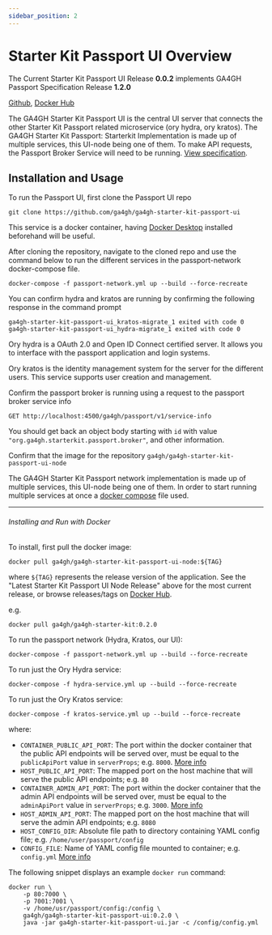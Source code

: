```yaml
---
sidebar_position: 2
---
```


# Starter Kit Passport UI Overview

The Current Starter Kit Passport UI Release **0.0.2** implements GA4GH Passport Specification Release **1.2.0**

[Github](https://github.com/ga4gh/ga4gh-starter-kit-passport-ui), [Docker Hub](https://hub.docker.com/repository/docker/ga4gh/ga4gh-starter-kit-passport-ui-node)

The GA4GH Starter Kit Passport UI is the central UI server that connects the other Starter Kit Passport related microservice (ory hydra, ory kratos). The GA4GH Starter Kit Passport: Starterkit Implementation is made up of multiple services, this UI-node being one of them. To make API requests, the Passport Broker Service will need to be running. [View specification](https://github.com/ga4gh-duri/ga4gh-duri.github.io/blob/master/researcher_ids/ga4gh_passport_v1.md).


## Installation and Usage

To run the Passport UI, first clone the Passport UI repo
```
git clone https://github.com/ga4gh/ga4gh-starter-kit-passport-ui
```

This service is a docker container, having [Docker Desktop](https://docs.docker.com/desktop/) installed beforehand will be useful. 

After cloning the repository, navigate to the cloned repo and use the command below to run the different services in the passport-network docker-compose file.
```
docker-compose -f passport-network.yml up --build --force-recreate
```

You can confirm hydra and kratos are running by confirming the following response in the command prompt
```
ga4gh-starter-kit-passport-ui_kratos-migrate_1 exited with code 0
ga4gh-starter-kit-passport-ui_hydra-migrate_1 exited with code 0
```

Ory hydra is a OAuth 2.0 and Open ID Connect certified server. It allows you to interface with the passport application and login systems.

Ory kratos is the identity management system for the server for the different users. This service supports user creation and management.

Confirm the passport broker is running using a request to the passport broker service info
```
GET http://localhost:4500/ga4gh/passport/v1/service-info
```

You should get back an object body starting with `id` with value `"org.ga4gh.starterkit.passport.broker"`, and other information.

Confirm that the image for the repository `ga4gh/ga4gh-starter-kit-passport-ui-node`

The GA4GH Starter Kit Passport network implementation is made up of multiple services, this UI-node being one of them. In order to start running multiple services at once a [docker compose](https://github.com/ga4gh/ga4gh-starter-kit-passport-ui/blob/595b13e965ce1cfbb7f042baa9da34b5d9334ad2/passport-develop.yml) file used.



***
###### Installing and Run with Docker

To install, first pull the docker image:
```
docker pull ga4gh/ga4gh-starter-kit-passport-ui-node:${TAG}
```

where `${TAG}` represents the release version of the application. See the "Latest Starter Kit Passport UI Node Release" above for the most current release, or browse releases/tags on [Docker Hub](https://hub.docker.com/repository/docker/ga4gh/ga4gh-starter-kit-passport-ui-node/tags).

e.g.
```
docker pull ga4gh/ga4gh-starter-kit:0.2.0
```

To run the passport network (Hydra, Kratos, our UI):
```
docker-compose -f passport-network.yml up --build --force-recreate
```

To run just the Ory Hydra service:
```
docker-compose -f hydra-service.yml up --build --force-recreate
```

To run just the Ory Kratos service:
```
docker-compose -f kratos-service.yml up --build --force-recreate
```

where:
* `CONTAINER_PUBLIC_API_PORT`: The port within the docker container that the public API endpoints will be served over, must be equal to the `publicApiPort` value in `serverProps`; e.g. `8000`. [More info](../../concepts-and-guides/configuring-webservice-properties)
* `HOST_PUBLIC_API_PORT`: The mapped port on the host machine that will serve the public API endpoints; e.g. `80`
* `CONTAINER_ADMIN_API_PORT`: The port within the docker container that the admin API endpoints will be served over, must be equal to the `adminApiPort` value in `serverProps`; e.g. `3000`. [More info](../../concepts-and-guides/configuring-webservice-properties)
* `HOST_ADMIN_API_PORT`: The mapped port on the host machine that will serve the admin API endpoints; e.g. `8080`
* `HOST_CONFIG_DIR`: Absolute file path to directory containing YAML config file; e.g. `/home/user/passport/config`
* `CONFIG_FILE`: Name of YAML config file mounted to container; e.g. `config.yml` [More info](./passports_configuration)

The following snippet displays an example `docker run` command:
```
docker run \
    -p 80:7000 \
    -p 7001:7001 \
    -v /home/usr/passport/config:/config \
    ga4gh/ga4gh-starter-kit-passport-ui:0.2.0 \
    java -jar ga4gh-starter-kit-passport-ui.jar -c /config/config.yml
```

